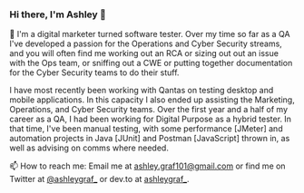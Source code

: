 ### Hi there, I'm Ashley 👋 

🌱 I'm a digital marketer turned software tester. Over my time so far as a QA I've developed a passion for the Operations and Cyber Security streams, and you will often find me working out an RCA or sizing out out an issue with the Ops team, or sniffing out a CWE or putting together documentation for the Cyber Security teams to do their stuff. 

I have most recently been working with Qantas on testing desktop and mobile applications. In this capacity I also ended up assisting the Marketing, Operations, and Cyber Security teams. Over the first year and a half of my career as a QA, I had been working for Digital Purpose as a hybrid tester. In that time, I've been manual testing, with some performance [JMeter] and automation projects in Java [JUnit] and Postman [JavaScript] thrown in, as well as advising on comms where needed. 

📫 How to reach me: Email me at ashley.graf101@gmail.com or find me on Twitter at <a href="https://twitter.com/ashleygraf_">@ashleygraf_</a> or dev.to at <a href="https://dev.to/ashleygraf_">ashleygraf_</a>.

<!--
**ashleygraf101/ashleygraf101** is a ✨ _special_ ✨ repository because its `README.md` (this file) appears on your GitHub profile.

Here are some ideas to get you started:

- 🔭 I’m currently working on ...
- 🌱 I’m currently learning ...
- 👯 I’m looking to collaborate on ...
- 🤔 I’m looking for help with ...
- 💬 Ask me about ...
- 📫 How to reach me: ...
- 😄 Pronouns: ...
- ⚡ Fun fact: ...
-->
